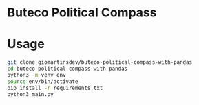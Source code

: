 # Buteco Political Compass

# Usage
```bash
git clone giomartinsdev/buteco-political-compass-with-pandas
cd buteco-political-compass-with-pandas
python3 -m venv env
source env/bin/activate
pip install -r requirements.txt
python3 main.py
```
